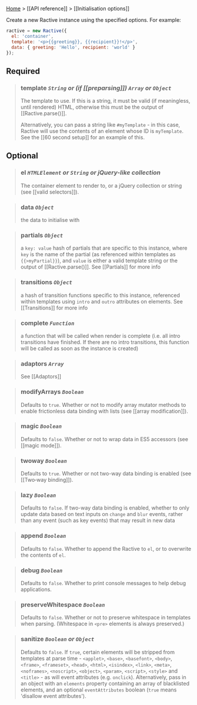 [Home](ractive-js-documentation) > [[API reference]] > [[Initialisation options]]

Create a new Ractive instance using the specified options. For example:

```js
ractive = new Ractive({
  el: 'container',
  template: '<p>{{greeting}}, {{recipient}}!</p>',
  data: { greeting: 'Hello', recipient: 'world' }
});
```

## Required

> ### **template** *`String` or (if [[preparsing]]) `Array` or `Object`*
> The template to use. If this is a string, it must be valid (if meaningless, until rendered) HTML, otherwise this must be the output of [[Ractive.parse()]].
>
> Alternatively, you can pass a string like `#myTemplate` - in this case, Ractive will use the contents of an element whose ID is `myTemplate`. See the [[60 second setup]] for an example of this.


## Optional

> ### el *`HTMLElement` or `String` or jQuery-like collection*
> The container element to render to, or a jQuery collection or string (see [[valid selectors]]).

> ### data *`Object`*
> the data to initialise with

> ### partials *`Object`*
> a `key: value` hash of partials that are specific to this instance, where `key` is the name of the partial (as referenced within templates as `{{>myPartial}}`), and `value` is either a valid template string or the output of [[Ractive.parse()]]. See [[Partials]] for more info

> ### transitions *`Object`*
> a hash of transition functions specific to this instance, referenced within templates using `intro` and `outro` attributes on elements. See [[Transitions]] for more info

> ### complete *`Function`*
> a function that will be called when render is complete (i.e. all intro transitions have finished. If there are no intro transitions, this function will be called as soon as the instance is created)

> ### adaptors *`Array`*
> See [[Adaptors]]

> ### modifyArrays *`Boolean`*
> Defaults to `true`. Whether or not to modify array mutator methods to enable frictionless data binding with lists (see [[array modification]]).

> ### magic *`Boolean`*
> Defaults to `false`. Whether or not to wrap data in ES5 accessors (see [[magic mode]]).

> ### twoway *`Boolean`*
> Defaults to `true`. Whether or not two-way data binding is enabled (see [[Two‐way binding]]).

> ### lazy *`Boolean`*
> Defaults to `false`. If two-way data binding is enabled, whether to only update data based on text inputs on `change` and `blur` events, rather than any event (such as key events) that may result in new data

> ### append *`Boolean`*
> Defaults to `false`. Whether to append the Ractive to `el`, or to overwrite the contents of `el`.

> ### debug *`Boolean`*
> Defaults to `false`. Whether to print console messages to help debug applications.

> ### preserveWhitespace *`Boolean`*
> Defaults to `false`. Whether or not to preserve whitespace in templates when parsing. (Whitespace in `<pre>` elements is always preserved.)

> ### sanitize *`Boolean` or `Object`*
> Defaults to `false`. If `true`, certain elements will be stripped from templates at parse time - `<applet>`, `<base>`, `<basefont>`, `<body>`, `<frame>`, `<frameset>`, `<head>`, `<html>`, `<isindex>`, `<link>`, `<meta>`, `<noframes>`, `<noscript>`, `<object>`, `<param>`, `<script>`, `<style>` and `<title>` - as will event attributes (e.g. `onclick`). Alternatively, pass in an object with an `elements` property containing an array of blacklisted elements, and an optional `eventAttributes` boolean (`true` means 'disallow event attributes').
